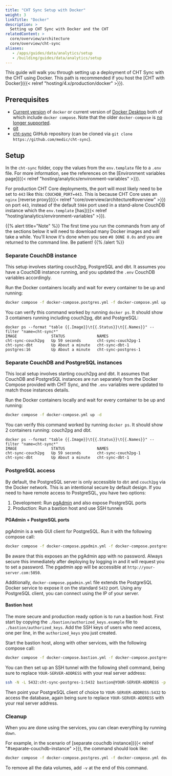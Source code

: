 ```yaml
---
title: "CHT Sync Setup with Docker"
weight: 3
linkTitle: "Docker"
description: >
  Setting up CHT Sync with Docker and the CHT
relatedContent: >
  core/overview/architecture
  core/overview/cht-sync
aliases:
   - /apps/guides/data/analytics/setup
   - /building/guides/data/analytics/setup
---
```


This guide will walk you through setting up a deployment of CHT Sync with the CHT using Docker. This path is recommended if you host the [CHT with Docker]({{< relref "hosting/4.x/production/docker" >}}).

## Prerequisites

- [Current version](https://docs.docker.com/engine/install/) of `docker` or current version of [Docker Desktop](https://www.docker.com/products/docker-desktop/) both of which include `docker compose`. Note that the older `docker-compose` is [no longer supported](https://www.docker.com/blog/announcing-compose-v2-general-availability/).
- [git](https://git-scm.com/book/en/v2/Getting-Started-Installing-Git)
- [cht-sync](https://github.com/medic/cht-sync) GitHub repository (can be cloned via `git clone https://github.com/medic/cht-sync`).

## Setup

In the `cht-sync` folder, copy the values from the `env.template` file to a `.env` file. For more information, see the references on the [Environment variables page]({{< relref "hosting/analytics/environment-variables" >}}).

For production CHT Core deployments, the port will most likely need to be set to `443` like this: `COUCHDB_PORT=443`. This is because CHT Core uses an `nginx` [reverse proxy]({{< relref "core/overview/architecture#overview" >}}) on port `443`, instead of the default `5984` port used in a stand-alone CouchDB instance which the `env.template` [has]({{< relref "hosting/analytics/environment-variables" >}}).

{{% alert title="Note" %}}
The first time you run the commands from any of the sections below it will need to download many Docker images and will take a while. You'll know it's done when you see `#8 DONE 0.0s` and you are returned to the command line. Be patient!
{{% /alert %}}

### Separate CouchDB instance 

This setup involves starting couch2pg, PostgreSQL and dbt. It assumes you have a CouchDB instance running, and you updated the `.env` CouchDB variables accordingly.

Run the Docker containers locally and wait for every container to be up and running:
```sh
docker compose -f docker-compose.postgres.yml -f docker-compose.yml up -d
```

You can verify this command worked by running `docker ps`. It should show 3 containers running including couch2pg, dbt and PostgreSQL:

```shell
docker ps --format "table {{.Image}}\t{{.Status}}\t{{.Names}}" --filter "name=cht-sync*" 
IMAGE               STATUS              NAMES
cht-sync-couch2pg   Up 59 seconds       cht-sync-couch2pg-1
cht-sync-dbt        Up About a minute   cht-sync-dbt-1
postgres:16         Up About a minute   cht-sync-postgres-1
```

### Separate CouchDB and PostgreSQL instances

This local setup involves starting couch2pg and dbt. It assumes that CouchDB and PostgreSQL instances are run separately from the Docker Compose provided with CHT Sync, and the `.env` variables were updated to match those instances details.

Run the Docker containers locally and wait for every container to be up and running:

```sh
docker compose -f docker-compose.yml up -d
```

You can verify this command worked by running `docker ps`. It should show 2 containers running: couch2pg and dbt.

```shell
docker ps --format "table {{.Image}}\t{{.Status}}\t{{.Names}}" --filter "name=cht-sync*" 
IMAGE               STATUS              NAMES
cht-sync-couch2pg   Up 59 seconds       cht-sync-couch2pg-1
cht-sync-dbt        Up About a minute   cht-sync-dbt-1
```

### PostgreSQL access

By default, the PostgreSQL server is only accessible to `dbt` and `couch2pg` via the Docker network. This is an intentional secure by default design. If you need to have remote access to PostgreSQL, you have two options:

1. Development: Run [pgAdmin](https://www.pgadmin.org/) and also expose PostgreSQL ports 
2. Production: Run a bastion host and use SSH tunnels 

#### PGAdmin + PostgreSQL ports

pgAdmin is a web GUI client for PostgreSQL. Run it with the following compose call:

```sh
docker compose -f docker-compose.pgadmin.yml -f docker-compose.postgres.yml -f docker-compose.yml up -d
```

Be aware that this exposes an the pgAdmin app with no password. Always secure this immediately after deploying by logging in and it will request you to set a password. The pgadmin app will be accessible at `http://your-server.com:5050`.

Additionally, `docker-compose.pgadmin.yml` file extends the PostgreSQL Docker service to expose it on the standard `5432` port.  Using any PostgreSQL client, you can connect using the IP of your server.

#### Bastion host

The more secure and production ready option is to run a bastion host.  First start by copying the `./bastion/authorized_keys.example` file to `./bastion/authorized_keys`.  Add the SSH keys of users who need access, one per line, in the `authorized_keys` you just created.

Start the bastion host, along with other services, with the following compose call:

```sh
docker compose -f docker-compose.bastion.yml -f docker-compose.postgres.yml -f docker-compose.yml up -d
```

You can then set up an SSH tunnel with the following shell command, being sure to replace `YOUR-SERVER-ADDRESS` with your real server address:

```sh
ssh -N -L 5432:cht-sync-postgres-1:5432 bastion@YOUR-SERVER-ADDRESS -p 22222
```

Then point your PostgreSQL client of choice to `YOUR-SERVER-ADDRESS:5432` to access the database, again being sure to replace `YOUR-SERVER-ADDRESS` with your real server address.

### Cleanup

When you are done using the services, you can clean everything by running `down`.

For example, in the scenario of [separate couchdb instance]({{< relref "#separate-couchdb-instance" >}}), the command should look like:

```sh
docker compose -f docker-compose.postgres.yml -f docker-compose.yml down
```

To remove all the data volumes, add `-v` at the end of this command.
